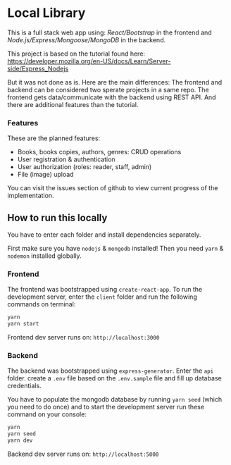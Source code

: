 # Local Library

This is a full stack web app using: _React/Bootstrap_ in the frontend and _Node.js/Express/Mongoose/MongoDB_ in the backend.

This project is based on the tutorial found here: https://developer.mozilla.org/en-US/docs/Learn/Server-side/Express_Nodejs

But it was not done as is. Here are the main differences: The frontend and backend can be considered two sperate projects in a same repo. The frontend gets data/communicate with the backend using REST API. And there are additional features than the tutorial.

### Features

These are the planned features:

- Books, books copies, authors, genres: CRUD operations
- User registration & authentication
- User authorization (roles: reader, staff, admin)
- File (image) upload

You can visit the issues section of github to view current progress of the implementation.

## How to run this locally

You have to enter each folder and install dependencies separately.

First make sure you have `nodejs` & `mongodb` installed! Then you need `yarn` & `nodemon` installed globally.

### Frontend

The frontend was bootstrapped using `create-react-app`. To run the development server, enter the `client` folder and run the following commands on terminal:

```bash
yarn
yarn start
```

Frontend dev server runs on: `http://localhost:3000`

### Backend

The backend was bootstrapped using `express-generator`. Enter the `api` folder. create a `.env` file based on the `.env.sample` file and fill up database credentials.

You have to populate the mongodb database by running `yarn seed` (which you need to do once) and to start the development server run these command on your console:

```bash
yarn
yarn seed
yarn dev
```

Backend dev server runs on: `http://localhost:5000`
